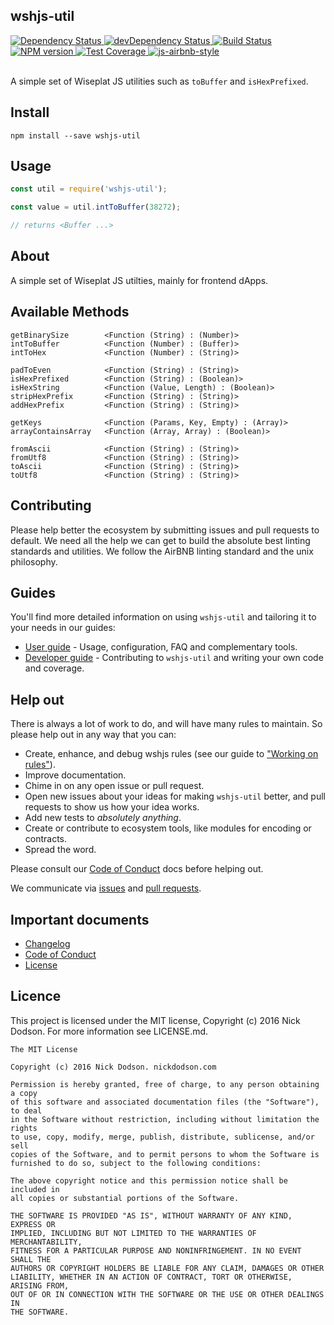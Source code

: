 ## wshjs-util

<div>
  <!-- Dependency Status -->
  <a href="https://david-dm.org/wshjs/wshjs-util">
    <img src="https://david-dm.org/wshjs/wshjs-util.svg"
    alt="Dependency Status" />
  </a>

  <!-- devDependency Status -->
  <a href="https://david-dm.org/wshjs/wshjs-util#info=devDependencies">
    <img src="https://david-dm.org/wshjs/wshjs-util/dev-status.svg" alt="devDependency Status" />
  </a>

  <!-- Build Status -->
  <a href="https://travis-ci.org/wshjs/wshjs-util">
    <img src="https://travis-ci.org/wshjs/wshjs-util.svg"
    alt="Build Status" />
  </a>

  <!-- NPM Version -->
  <a href="https://www.npmjs.org/package/wshjs-util">
    <img src="http://img.shields.io/npm/v/wshjs-util.svg"
    alt="NPM version" />
  </a>

  <!-- Test Coverage -->
  <a href="https://coveralls.io/r/wshjs/wshjs-util">
    <img src="https://coveralls.io/repos/github/wshjs/wshjs-util/badge.svg" alt="Test Coverage" />
  </a>

  <!-- Javascript Style -->
  <a href="http://airbnb.io/javascript/">
    <img src="https://img.shields.io/badge/code%20style-airbnb-brightgreen.svg" alt="js-airbnb-style" />
  </a>
</div>

<br />

A simple set of Wiseplat JS utilities such as `toBuffer` and `isHexPrefixed`.

## Install

```
npm install --save wshjs-util
```

## Usage

```js
const util = require('wshjs-util');

const value = util.intToBuffer(38272);

// returns <Buffer ...>
```

## About

A simple set of Wiseplat JS utilties, mainly for frontend dApps.

## Available Methods

```
getBinarySize        <Function (String) : (Number)>
intToBuffer          <Function (Number) : (Buffer)>
intToHex             <Function (Number) : (String)>

padToEven            <Function (String) : (String)>
isHexPrefixed        <Function (String) : (Boolean)>
isHexString          <Function (Value, Length) : (Boolean)>
stripHexPrefix       <Function (String) : (String)>
addHexPrefix         <Function (String) : (String)>

getKeys              <Function (Params, Key, Empty) : (Array)>
arrayContainsArray   <Function (Array, Array) : (Boolean)>

fromAscii            <Function (String) : (String)>
fromUtf8             <Function (String) : (String)>
toAscii              <Function (String) : (String)>
toUtf8               <Function (String) : (String)>
```

## Contributing

Please help better the ecosystem by submitting issues and pull requests to default. We need all the help we can get to build the absolute best linting standards and utilities. We follow the AirBNB linting standard and the unix philosophy.

## Guides

You'll find more detailed information on using `wshjs-util` and tailoring it to your needs in our guides:

- [User guide](docs/user-guide.md) - Usage, configuration, FAQ and complementary tools.
- [Developer guide](docs/developer-guide.md) - Contributing to `wshjs-util` and writing your own code and coverage.

## Help out

There is always a lot of work to do, and will have many rules to maintain. So please help out in any way that you can:

- Create, enhance, and debug wshjs rules (see our guide to ["Working on rules"](./github/CONTRIBUTING.md)).
- Improve documentation.
- Chime in on any open issue or pull request.
- Open new issues about your ideas for making `wshjs-util` better, and pull requests to show us how your idea works.
- Add new tests to *absolutely anything*.
- Create or contribute to ecosystem tools, like modules for encoding or contracts.
- Spread the word.

Please consult our [Code of Conduct](CODE_OF_CONDUCT.md) docs before helping out.

We communicate via [issues](https://github.com/wiseplat/wshjs-util/issues) and [pull requests](https://github.com/wiseplat/wshjs-util/pulls).

## Important documents

- [Changelog](CHANGELOG.md)
- [Code of Conduct](CODE_OF_CONDUCT.md)
- [License](https://raw.githubusercontent.com/wshjs/wshjs-util/master/LICENSE)

## Licence

This project is licensed under the MIT license, Copyright (c) 2016 Nick Dodson. For more information see LICENSE.md.

```
The MIT License

Copyright (c) 2016 Nick Dodson. nickdodson.com

Permission is hereby granted, free of charge, to any person obtaining a copy
of this software and associated documentation files (the "Software"), to deal
in the Software without restriction, including without limitation the rights
to use, copy, modify, merge, publish, distribute, sublicense, and/or sell
copies of the Software, and to permit persons to whom the Software is
furnished to do so, subject to the following conditions:

The above copyright notice and this permission notice shall be included in
all copies or substantial portions of the Software.

THE SOFTWARE IS PROVIDED "AS IS", WITHOUT WARRANTY OF ANY KIND, EXPRESS OR
IMPLIED, INCLUDING BUT NOT LIMITED TO THE WARRANTIES OF MERCHANTABILITY,
FITNESS FOR A PARTICULAR PURPOSE AND NONINFRINGEMENT. IN NO EVENT SHALL THE
AUTHORS OR COPYRIGHT HOLDERS BE LIABLE FOR ANY CLAIM, DAMAGES OR OTHER
LIABILITY, WHETHER IN AN ACTION OF CONTRACT, TORT OR OTHERWISE, ARISING FROM,
OUT OF OR IN CONNECTION WITH THE SOFTWARE OR THE USE OR OTHER DEALINGS IN
THE SOFTWARE.
```

